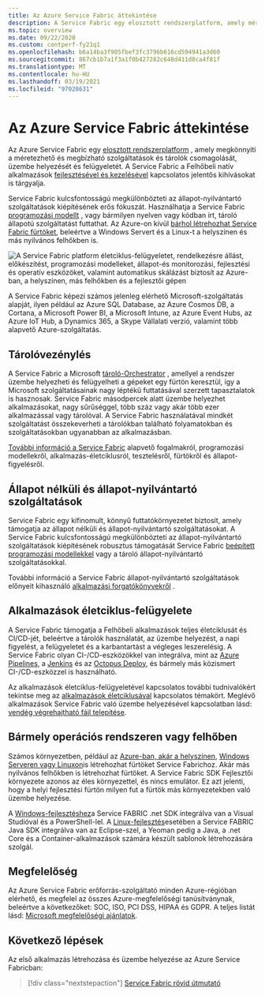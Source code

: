 ```yaml
---
title: Az Azure Service Fabric áttekintése
description: A Service Fabric egy elosztott rendszerplatform, amely méretezhető, megbízható és könnyen felügyelt szolgáltatásokkal rendelkezik.
ms.topic: overview
ms.date: 09/22/2020
ms.custom: contperf-fy21q1
ms.openlocfilehash: b6a14ba3f905fbef3fc3796b616cd594941a3d60
ms.sourcegitcommit: 867cb1b7a1f3a1f0b427282c648d411d0ca4f81f
ms.translationtype: MT
ms.contentlocale: hu-HU
ms.lasthandoff: 03/19/2021
ms.locfileid: "97028631"
---
```

# <a name="overview-of-azure-service-fabric"></a>Az Azure Service Fabric áttekintése

Az Azure Service Fabric egy [elosztott rendszerplatform](#container-orchestration) , amely megkönnyíti a méretezhető és megbízható szolgáltatások és tárolók csomagolását, üzembe helyezését és felügyeletét. A Service Fabric a Felhőbeli natív alkalmazások [fejlesztésével és kezelésével](#application-lifecycle-management) kapcsolatos jelentős kihívásokat is tárgyalja.

Service Fabric kulcsfontosságú megkülönbözteti az állapot-nyilvántartó szolgáltatások kiépítésének erős fókuszát. Használhatja a Service Fabric [programozási modellt](#stateless-and-stateful-microservices) , vagy bármilyen nyelven vagy kódban írt, tároló állapotú szolgáltatást futtathat. Az Azure-on kívül [bárhol létrehozhat Service Fabric fürtöket](#any-os-any-cloud), beleértve a Windows Servert és a Linux-t a helyszínen és más nyilvános felhőkben is.

![A Service Fabric platform életciklus-felügyeletet, rendelkezésre állást, előkészítést, programozási modelleket, állapot-és monitorozási, fejlesztési és operatív eszközöket, valamint automatikus skálázást biztosít az Azure-ban, a helyszínen, más felhőkben és a fejlesztői gépen][Image1]

A Service Fabric képezi számos jelenleg elérhető Microsoft-szolgáltatás alapját, ilyen például az Azure SQL Database, az Azure Cosmos DB, a Cortana, a Microsoft Power BI, a Microsoft Intune, az Azure Event Hubs, az Azure IoT Hub, a Dynamics 365, a Skype Vállalati verzió, valamint több alapvető Azure-szolgáltatás.

## <a name="container-orchestration"></a>Tárolóvezénylés

A Service Fabric a Microsoft [tároló-Orchestrator](service-fabric-cluster-resource-manager-introduction.md) , amellyel a rendszer üzembe helyezheti és felügyelheti a gépeket egy fürtön keresztül, így a Microsoft szolgáltatásainak nagy léptékű futtatásával szerzett tapasztalatok is hasznosak. Service Fabric másodpercek alatt üzembe helyezhet alkalmazásokat, nagy sűrűséggel, több száz vagy akár több ezer alkalmazással vagy tárolóval. A Service Fabric használatával mindkét szolgáltatást összekeverheti a tárolókban található folyamatokban és szolgáltatásokban ugyanabban az alkalmazásban.

[További információ a Service Fabric](service-fabric-content-roadmap.md) alapvető fogalmakról, programozási modellekről, alkalmazás-életciklusról, tesztelésről, fürtökről és állapot-figyelésről.

## <a name="stateless-and-stateful-microservices"></a>Állapot nélküli és állapot-nyilvántartó szolgáltatások

Service Fabric egy kifinomult, könnyű futtatókörnyezetet biztosít, amely támogatja az állapot nélküli és állapot-nyilvántartó szolgáltatásokat. A Service Fabric kulcsfontosságú megkülönbözteti az állapot-nyilvántartó szolgáltatások kiépítésének robusztus támogatását Service Fabric [beépített programozási modellekkel](service-fabric-choose-framework.md) vagy a tároló állapot-nyilvántartó szolgáltatásokkal.

További információ a Service Fabric állapot-nyilvántartó szolgáltatások előnyeit kihasználó [alkalmazási forgatókönyvekről](service-fabric-application-scenarios.md) .

## <a name="application-lifecycle-management"></a>Alkalmazások életciklus-felügyelete

A Service Fabric támogatja a Felhőbeli alkalmazások teljes életciklusát és CI/CD-jét, beleértve a tárolók használatát, az üzembe helyezést, a napi figyelést, a felügyeletet és a karbantartást a végleges leszerelésig. A Service Fabric olyan CI-/CD-eszközökkel van integrálva, mint az [Azure Pipelines](https://www.visualstudio.com/team-services/), a [Jenkins](https://jenkins.io/index.html) és az [Octopus Deploy](https://octopus.com/), és bármely más közismert CI-/CD-eszközzel is használható.

Az alkalmazások életciklus-felügyeletével kapcsolatos további tudnivalókért tekintse meg az [alkalmazások életciklusával](service-fabric-application-lifecycle.md) kapcsolatos témakört. Meglévő alkalmazások Service Fabric való üzembe helyezésével kapcsolatban lásd: [vendég végrehajtható fájl telepítése](service-fabric-deploy-existing-app.md).

## <a name="any-os-any-cloud"></a>Bármely operációs rendszeren vagy felhőben

Számos környezetben, például az [Azure-ban, akár a helyszínen](service-fabric-deploy-anywhere.md), [Windows Serveren vagy Linuxon](service-fabric-linux-windows-differences.md)is létrehozhat fürtöket Service Fabrichoz. Akár más nyilvános felhőkben is létrehozhat fürtöket. A Service Fabric SDK Fejlesztői környezete azonos az éles környezettel, és nincs emulátor. Ez azt jelenti, hogy a helyi fejlesztési fürtön milyen fut a fürtök más környezetekben való üzembe helyezése.

A [Windows-fejlesztéshez](service-fabric-get-started.md)a Service FABRIC .net SDK integrálva van a Visual Studióval és a PowerShell-lel. A [Linux-fejlesztés](service-fabric-get-started-linux.md)esetében a Service FABRIC Java SDK integrálva van az Eclipse-szel, a Yeoman pedig a Java, a .net Core és a Container-alkalmazások számára készült sablonok létrehozására szolgál.

## <a name="compliance"></a>Megfelelőség

Az Azure Service Fabric erőforrás-szolgáltató minden Azure-régióban elérhető, és megfelel az összes Azure-megfelelőségi tanúsítványnak, beleértve a következőket: SOC, ISO, PCI DSS, HIPAA és GDPR. A teljes listát lásd: [Microsoft megfelelőségi ajánlatok](https://www.microsoft.com/trustcenter/compliance/complianceofferings).

## <a name="next-steps"></a>Következő lépések

Az első alkalmazás létrehozása és üzembe helyezése az Azure Service Fabricban:

> [!div class="nextstepaction"]
> [Service Fabric rövid útmutató][sf-quickstart]

[Image1]: media/service-fabric-overview/Service-Fabric-Overview.png
[sf-quickstart]: ./service-fabric-quickstart-dotnet.md
